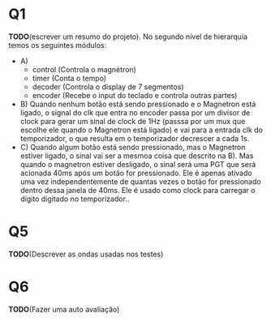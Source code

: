 # Q1
**TODO**(escrever um resumo do projeto).
No segundo nível de hierarquia temos os seguintes módulos:



- A)
    - control (Controla o magnétron)
    - timer (Conta o tempo)
    - decoder (Controla o display de 7 segmentos)
    - encoder (Recebe o input do teclado e controla outras partes)
- B)
    Quando nenhum botão está sendo pressionado e o Magnetron está ligado,
    o signal do clk que entra no encoder passa por um divisor de clock
    para gerar um sinal de clock de 1Hz (passsa por um mux que escolhe ele quando o Magnetron está ligado) e vai para a entrada clk do temporizador, o que resulta em o temporizador decrescer a cada 1s.
- C) 
    Quando  algum botão está sendo pressionado, mas o Magnetron estiver ligado, o sinal vai ser a mesmoa coisa que descrito na B).
    Mas quando o magnetron estiver desligado, o sinal será uma PGT que será acionada 40ms após um botão for pressionado.
    Ele é apenas ativado uma vez independentemente de quantas vezes o botão for pressionado dentro dessa janela de 40ms.
    Ele é usado como clock para carregar o dígito digitado no temporizador..
# Q5
**TODO**(Descrever as ondas usadas nos testes)
# Q6  
**TODO**(Fazer uma auto avaliação)
